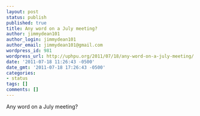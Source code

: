 ```yaml
---
layout: post
status: publish
published: true
title: Any word on a July meeting?
author: jimmydean101
author_login: jimmydean101
author_email: jimmydean101@gmail.com
wordpress_id: 981
wordpress_url: http://uphpu.org/2011/07/18/any-word-on-a-july-meeting/
date: '2011-07-18 11:26:43 -0500'
date_gmt: '2011-07-18 17:26:43 -0500'
categories:
- status
tags: []
comments: []
---
```

<p>Any word on a July meeting?</p>
